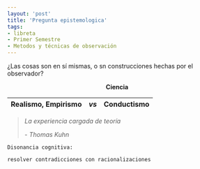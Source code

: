 ```yaml
---
layout: 'post'
title: 'Pregunta epistemologica'
tags:
- libreta
- Primer Semestre
- Metodos y técnicas de observación
---
```



¿Las cosas son en sí mismas, o sn construcciones hechas por el observador?

<center>

**Ciencia**

| Realismo, Empirismo | *vs*| Conductismo |
|---|---|---|

</center>


> *La experiencia cargada de teoría*
>
> \- *Thomas Kuhn*



```
Disonancia cognitiva:

resolver contradicciones con racionalizaciones
```
